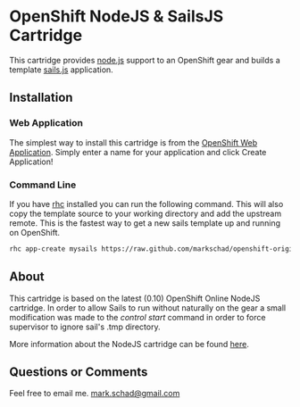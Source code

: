 OpenShift NodeJS & SailsJS Cartridge
====================================

This cartridge provides [node.js](http://nodejs.org/) support to an OpenShift gear and builds a template [sails.js](http://sailsjs.org/) application.

## Installation

### Web Application

The simplest way to install this cartridge is from the [OpenShift Web Application](https://openshift.redhat.com/app/console/application_type/custom?unlock=true&application_type%5Bcartridges%5D=https://raw.github.com/markschad/openshift-origin-cartridge-nodejs-sails/master/metadata/manifest.yml).  Simply enter a name for your application and click Create Application!

### Command Line

If you have [rhc](https://www.openshift.com/developers/rhc-client-tools-install) installed you can run the following command.  This will also copy the template source to your working directory and add the upstream remote.  This is the fastest way to get a new sails template up and running on OpenShift.

```bash
rhc app-create mysails https://raw.github.com/markschad/openshift-origin-cartridge-nodejs-sails/master/metadata/manifest.yml
```

## About

This cartridge is based on the latest (0.10) OpenShift Online NodeJS cartridge.  In order to allow Sails to run without naturally on the gear a small modification was made to the _control start_ command in order to force supervisor to ignore sail's .tmp directory.

More information about the NodeJS cartridge can be found [here](http://openshift.github.io/documentation/oo_cartridge_guide.html#nodejs).

## Questions or Comments

Feel free to email me. mark.schad@gmail.com
